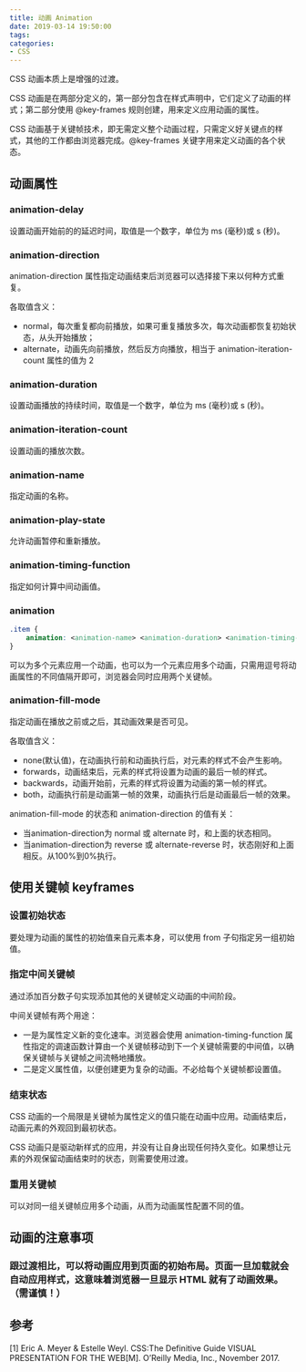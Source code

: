 ```yaml
---
title: 动画 Animation
date: 2019-03-14 19:50:00
tags:
categories:
- CSS
---
```


CSS 动画本质上是增强的过渡。

CSS 动画是在两部分定义的，第一部分包含在样式声明中，它们定义了动画的样式；第二部分使用 @key-frames 规则创建，用来定义应用动画的属性。

CSS 动画基于关键帧技术，即无需定义整个动画过程，只需定义好关键点的样式，其他的工作都由浏览器完成。@key-frames 关键字用来定义动画的各个状态。

## 动画属性
### animation-delay
设置动画开始前的的延迟时间，取值是一个数字，单位为 ms (毫秒)或 s (秒)。

### animation-direction
animation-direction 属性指定动画结束后浏览器可以选择接下来以何种方式重复。

各取值含义：
- normal，每次重复都向前播放，如果可重复播放多次，每次动画都恢复初始状态，从头开始播放；
- alternate，动画先向前播放，然后反方向播放，相当于 animation-iteration-count 属性的值为 2

### animation-duration
设置动画播放的持续时间，取值是一个数字，单位为 ms (毫秒)或 s (秒)。

### animation-iteration-count
设置动画的播放次数。

### animation-name
指定动画的名称。

### animation-play-state
允许动画暂停和重新播放。

### animation-timing-function
指定如何计算中间动画值。

### animation

```css
.item {
    animation: <animation-name> <animation-duration> <animation-timing-function> <animation-delay> <animation-iteration-count>;
}
```

可以为多个元素应用一个动画，也可以为一个元素应用多个动画，只需用逗号将动画属性的不同值隔开即可，浏览器会同时应用两个关键帧。

### animation-fill-mode
指定动画在播放之前或之后，其动画效果是否可见。 

各取值含义：
- none(默认值)，在动画执行前和动画执行后，对元素的样式不会产生影响。
- forwards，动画结束后，元素的样式将设置为动画的最后一帧的样式。 
- backwards，动画开始前，元素的样式将设置为动画的第一帧的样式。 
- both，动画执行前是动画第一帧的效果，动画执行后是动画最后一帧的效果。

animation-fill-mode 的状态和 animation-direction 的值有关：
- 当animation-direction为 normal 或 alternate 时，和上面的状态相同。 
- 当animation-direction为 reverse 或 alternate-reverse 时，状态刚好和上面相反。从100%到0%执行。



## 使用关键帧 keyframes
### 设置初始状态
要处理为动画的属性的初始值来自元素本身，可以使用 from 子句指定另一组初始值。

### 指定中间关键帧
通过添加百分数子句实现添加其他的关键帧定义动画的中间阶段。

中间关键帧有两个用途：
- 一是为属性定义新的变化速率。浏览器会使用 animation-timing-function 属性指定的调速函数计算由一个关键帧移动到下一个关键帧需要的中间值，以确保关键帧与关键帧之间流畅地播放。
- 二是定义属性值，以便创建更为复杂的动画。不必给每个关键帧都设置值。

### 结束状态
CSS 动画的一个局限是关键帧为属性定义的值只能在动画中应用。动画结束后，动画元素的外观回到最初状态。

CSS 动画只是驱动新样式的应用，并没有让自身出现任何持久变化。如果想让元素的外观保留动画结束时的状态，则需要使用过渡。

### 重用关键帧
可以对同一组关键帧应用多个动画，从而为动画属性配置不同的值。


## 动画的注意事项
### 跟过渡相比，可以将动画应用到页面的初始布局。页面一旦加载就会自动应用样式，这意味着浏览器一旦显示 HTML 就有了动画效果。（需谨慎！）





## 参考
[1] Eric A. Meyer & Estelle Weyl. CSS:The Definitive Guide VISUAL PRESENTATION FOR THE WEB[M]. O’Reilly Media, Inc., November 2017.
